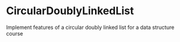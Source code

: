 # CircularDoublyLinkedList
Implement features of a circular doubly linked list for a data structure course

